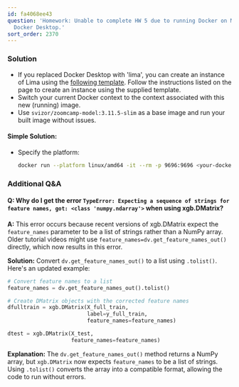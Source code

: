 ```yaml
---
id: fa4068ee43
question: 'Homework: Unable to complete HW 5 due to running Docker on M1 and not using
  Docker Desktop.'
sort_order: 2370
---
```


### Solution

- If you replaced Docker Desktop with 'lima', you can create an instance of Lima using the [following template](https://gist.github.com/akrylysov/7c1ea3bac409da2758e525f2f82e6373). Follow the instructions listed on the page to create an instance using the supplied template.
- Switch your current Docker context to the context associated with this new (running) image.
- Use `svizor/zoomcamp-model:3.11.5-slim` as a base image and run your built image without issues.

#### Simple Solution:

- Specify the platform:

  ```bash
  docker run --platform linux/amd64 -it --rm -p 9696:9696 <your-docker-image-name>
  ```

### Additional Q&A

#### Q: Why do I get the error `TypeError: Expecting a sequence of strings for feature names, got: <class 'numpy.ndarray'>` when using xgb.DMatrix?

**A:** This error occurs because recent versions of xgb.DMatrix expect the `feature_names` parameter to be a list of strings rather than a NumPy array. Older tutorial videos might use `feature_names=dv.get_feature_names_out()` directly, which now results in this error.

**Solution:** Convert `dv.get_feature_names_out()` to a list using `.tolist()`. Here's an updated example:

```python
# Convert feature names to a list
feature_names = dv.get_feature_names_out().tolist()

# Create DMatrix objects with the corrected feature names
dfulltrain = xgb.DMatrix(X_full_train, 
                         label=y_full_train, 
                         feature_names=feature_names)

dtest = xgb.DMatrix(X_test, 
                    feature_names=feature_names)
```

**Explanation:** The `dv.get_feature_names_out()` method returns a NumPy array, but `xgb.DMatrix` now expects `feature_names` to be a list of strings. Using `.tolist()` converts the array into a compatible format, allowing the code to run without errors.